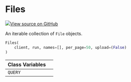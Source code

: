 # Files



[![](https://www.tensorflow.org/images/GitHub-Mark-32px.png)View source on GitHub](https://www.github.com/wandb/client/tree/a71719bdde474b8048d942c5b1be20afadaef59a/wandb/apis/public.py#L2146-L2209)



An iterable collection of `File` objects.

```python
Files(
    client, run, names=[], per_page=50, upload=(False)
)
```







| Class Variables |  |
| :--- | :--- |
|  `QUERY`<a id="QUERY"></a> |   |

